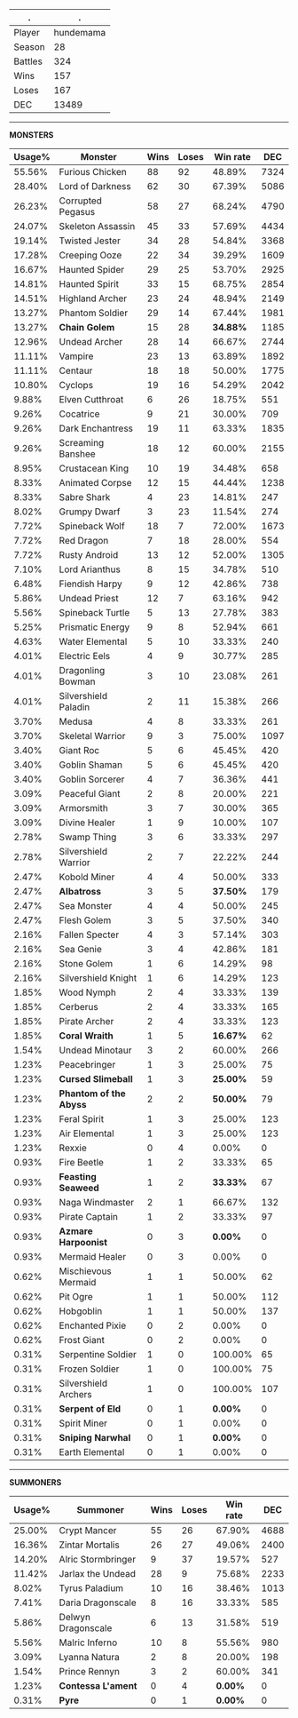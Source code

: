 .|.
|-|-
Player|hundemama
Season|28
Battles|324
Wins|157
Loses|167
DEC|13489

---
**MONSTERS**

Usage%|Monster|Wins|Loses|Win rate|DEC|
-|-|-|-|-|-|
55.56%|Furious Chicken|88|92|48.89%|7324|
28.40%|Lord of Darkness|62|30|67.39%|5086|
26.23%|Corrupted Pegasus|58|27|68.24%|4790|
24.07%|Skeleton Assassin|45|33|57.69%|4434|
19.14%|Twisted Jester|34|28|54.84%|3368|
17.28%|Creeping Ooze|22|34|39.29%|1609|
16.67%|Haunted Spider|29|25|53.70%|2925|
14.81%|Haunted Spirit|33|15|68.75%|2854|
14.51%|Highland Archer|23|24|48.94%|2149|
13.27%|Phantom Soldier|29|14|67.44%|1981|
13.27%|**Chain Golem**|15|28|**34.88%**|1185|
12.96%|Undead Archer|28|14|66.67%|2744|
11.11%|Vampire|23|13|63.89%|1892|
11.11%|Centaur|18|18|50.00%|1775|
10.80%|Cyclops|19|16|54.29%|2042|
9.88%|Elven Cutthroat|6|26|18.75%|551|
9.26%|Cocatrice|9|21|30.00%|709|
9.26%|Dark Enchantress|19|11|63.33%|1835|
9.26%|Screaming Banshee|18|12|60.00%|2155|
8.95%|Crustacean King|10|19|34.48%|658|
8.33%|Animated Corpse|12|15|44.44%|1238|
8.33%|Sabre Shark|4|23|14.81%|247|
8.02%|Grumpy Dwarf|3|23|11.54%|274|
7.72%|Spineback Wolf|18|7|72.00%|1673|
7.72%|Red Dragon|7|18|28.00%|554|
7.72%|Rusty Android|13|12|52.00%|1305|
7.10%|Lord Arianthus|8|15|34.78%|510|
6.48%|Fiendish Harpy|9|12|42.86%|738|
5.86%|Undead Priest|12|7|63.16%|942|
5.56%|Spineback Turtle|5|13|27.78%|383|
5.25%|Prismatic Energy|9|8|52.94%|661|
4.63%|Water Elemental|5|10|33.33%|240|
4.01%|Electric Eels|4|9|30.77%|285|
4.01%|Dragonling Bowman|3|10|23.08%|261|
4.01%|Silvershield Paladin|2|11|15.38%|266|
3.70%|Medusa|4|8|33.33%|261|
3.70%|Skeletal Warrior|9|3|75.00%|1097|
3.40%|Giant Roc|5|6|45.45%|420|
3.40%|Goblin Shaman|5|6|45.45%|420|
3.40%|Goblin Sorcerer|4|7|36.36%|441|
3.09%|Peaceful Giant|2|8|20.00%|221|
3.09%|Armorsmith|3|7|30.00%|365|
3.09%|Divine Healer|1|9|10.00%|107|
2.78%|Swamp Thing|3|6|33.33%|297|
2.78%|Silvershield Warrior|2|7|22.22%|244|
2.47%|Kobold Miner|4|4|50.00%|333|
2.47%|**Albatross**|3|5|**37.50%**|179|
2.47%|Sea Monster|4|4|50.00%|245|
2.47%|Flesh Golem|3|5|37.50%|340|
2.16%|Fallen Specter|4|3|57.14%|303|
2.16%|Sea Genie|3|4|42.86%|181|
2.16%|Stone Golem|1|6|14.29%|98|
2.16%|Silvershield Knight|1|6|14.29%|123|
1.85%|Wood Nymph|2|4|33.33%|139|
1.85%|Cerberus|2|4|33.33%|165|
1.85%|Pirate Archer|2|4|33.33%|123|
1.85%|**Coral Wraith**|1|5|**16.67%**|62|
1.54%|Undead Minotaur|3|2|60.00%|266|
1.23%|Peacebringer|1|3|25.00%|75|
1.23%|**Cursed Slimeball**|1|3|**25.00%**|59|
1.23%|**Phantom of the Abyss**|2|2|**50.00%**|79|
1.23%|Feral Spirit|1|3|25.00%|123|
1.23%|Air Elemental|1|3|25.00%|123|
1.23%|Rexxie|0|4|0.00%|0|
0.93%|Fire Beetle|1|2|33.33%|65|
0.93%|**Feasting Seaweed**|1|2|**33.33%**|67|
0.93%|Naga Windmaster|2|1|66.67%|132|
0.93%|Pirate Captain|1|2|33.33%|97|
0.93%|**Azmare Harpoonist**|0|3|**0.00%**|0|
0.93%|Mermaid Healer|0|3|0.00%|0|
0.62%|Mischievous Mermaid|1|1|50.00%|62|
0.62%|Pit Ogre|1|1|50.00%|112|
0.62%|Hobgoblin|1|1|50.00%|137|
0.62%|Enchanted Pixie|0|2|0.00%|0|
0.62%|Frost Giant|0|2|0.00%|0|
0.31%|Serpentine Soldier|1|0|100.00%|65|
0.31%|Frozen Soldier|1|0|100.00%|75|
0.31%|Silvershield Archers|1|0|100.00%|107|
0.31%|**Serpent of Eld**|0|1|**0.00%**|0|
0.31%|Spirit Miner|0|1|0.00%|0|
0.31%|**Sniping Narwhal**|0|1|**0.00%**|0|
0.31%|Earth Elemental|0|1|0.00%|0|

---
**SUMMONERS**

Usage%|Summoner|Wins|Loses|Win rate|DEC|
-|-|-|-|-|-|
25.00%|Crypt Mancer|55|26|67.90%|4688|
16.36%|Zintar Mortalis|26|27|49.06%|2400|
14.20%|Alric Stormbringer|9|37|19.57%|527|
11.42%|Jarlax the Undead|28|9|75.68%|2233|
8.02%|Tyrus Paladium|10|16|38.46%|1013|
7.41%|Daria Dragonscale|8|16|33.33%|585|
5.86%|Delwyn Dragonscale|6|13|31.58%|519|
5.56%|Malric Inferno|10|8|55.56%|980|
3.09%|Lyanna Natura|2|8|20.00%|198|
1.54%|Prince Rennyn|3|2|60.00%|341|
1.23%|**Contessa L'ament**|0|4|**0.00%**|0|
0.31%|**Pyre**|0|1|**0.00%**|0|
